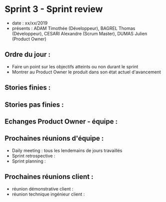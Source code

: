 # Sprint 3 - Sprint review 

+ date : xx/xx/2019 
+ présents : ADAM Timothée (Développeur), BAGREL Thomas (Développeur), CESARI Alexandre (Scrum Master), DUMAS Julien (Product Owner)


## Ordre du jour : 
+ Faire un point sur les objectifs atteints ou non durant le sprint 
+ Montrer au Product Owner le produit dans son état actuel d'avancement

## Stories finies :

## Stories pas finies : 

## Echanges Product Owner - équipe :

## Prochaines réunions d'équipe :

+ Daily meeting : tous les lendemains de jours travaillés
+ Sprint retrospective :  
+ Sprint planning :

## Prochaines réunions client : 

+ réunion démonstrative client : 
+ réunion technique ingénieur client :